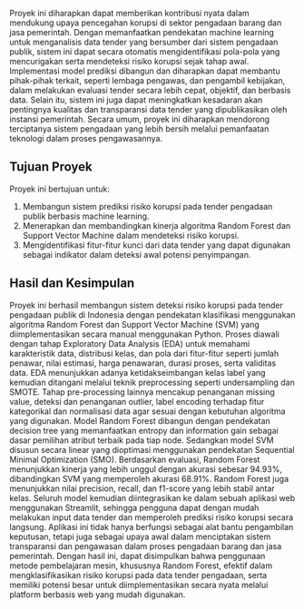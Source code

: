Proyek ini diharapkan dapat memberikan kontribusi nyata dalam mendukung upaya pencegahan korupsi di sektor pengadaan barang dan jasa pemerintah. Dengan memanfaatkan pendekatan machine learning untuk menganalisis data tender yang bersumber dari sistem pengadaan publik, sistem ini dapat secara otomatis mengidentifikasi pola-pola yang mencurigakan serta mendeteksi risiko korupsi sejak tahap awal. Implementasi model prediksi dibangun dan diharapkan dapat membantu pihak-pihak terkait, seperti lembaga pengawas, dan pengambil kebijakan, dalam melakukan evaluasi tender secara lebih cepat, objektif, dan berbasis data. Selain itu, sistem ini juga dapat meningkatkan kesadaran akan pentingnya kualitas dan transparansi data tender yang dipublikasikan oleh instansi pemerintah. Secara umum, proyek ini diharapkan mendorong terciptanya sistem pengadaan yang lebih bersih melalui pemanfaatan teknologi dalam proses pengawasannya.

## Tujuan Proyek
Proyek ini bertujuan untuk: 
1. Membangun sistem prediksi risiko korupsi pada tender pengadaan publik berbasis machine learning. 
2. Menerapkan dan membandingkan kinerja algoritma Random Forest dan Support Vector Machine dalam mendeteksi risiko korupsi. 
3. Mengidentifikasi fitur-fitur kunci dari data tender yang dapat digunakan sebagai indikator dalam deteksi awal potensi penyimpangan.

## Hasil dan Kesimpulan
Proyek ini berhasil membangun sistem deteksi risiko korupsi pada tender pengadaan publik di Indonesia dengan pendekatan klasifikasi menggunakan algoritma Random Forest dan Support Vector Machine (SVM) yang diimplementasikan secara manual menggunakan Python. Proses diawali dengan tahap Exploratory Data Analysis (EDA) untuk memahami karakteristik data, distribusi kelas, dan pola dari fitur-fitur seperti jumlah penawar, nilai estimasi, harga penawaran, durasi proses, serta validitas data. EDA menunjukkan adanya ketidakseimbangan kelas label yang kemudian ditangani melalui teknik preprocessing seperti undersampling dan SMOTE. Tahap pre-processing lainnya mencakup penanganan missing value, deteksi dan penanganan outlier, label encoding terhadap fitur kategorikal dan normalisasi data agar sesuai dengan kebutuhan algoritma yang digunakan. Model Random Forest dibangun dengan pendekatan decision tree yang memanfaatkan entropy dan information gain sebagai dasar pemilihan atribut terbaik pada tiap node. Sedangkan model SVM disusun secara linear yang dioptimasi menggunakan pendekatan Sequential Minimal Optimization (SMO). Berdasarkan evaluasi, Random Forest menunjukkan kinerja yang lebih unggul dengan akurasi sebesar 94.93%, dibandingkan SVM yang memperoleh akurasi 68.91%. Random Forest juga menunjukkan nilai precision, recall, dan f1-score yang lebih stabil antar kelas. Seluruh model kemudian diintegrasikan ke dalam sebuah aplikasi web menggunakan Streamlit, sehingga pengguna dapat dengan mudah melakukan input data tender dan memperoleh prediksi risiko korupsi secara langsung. Aplikasi ini tidak hanya berfungsi sebagai alat bantu pengambilan keputusan, tetapi juga sebagai upaya awal dalam menciptakan sistem transparansi dan pengawasan dalam proses pengadaan barang dan jasa pemerintah. Dengan hasil ini, dapat disimpulkan bahwa penggunaan metode pembelajaran mesin, khususnya Random Forest, efektif dalam mengklasifikasikan risiko korupsi pada data tender pengadaan, serta memiliki potensi besar untuk diimplementasikan secara nyata melalui platform berbasis web yang mudah digunakan.

